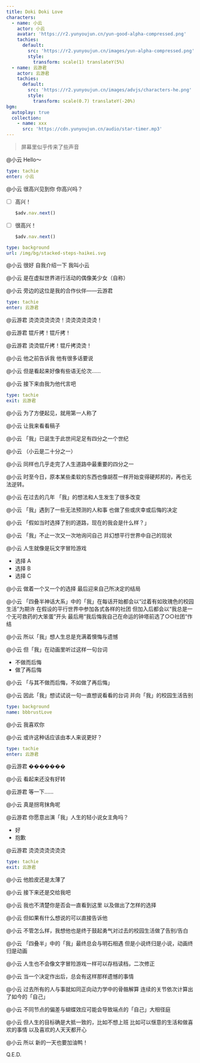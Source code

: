 ```yaml
---
title: Doki Doki Love
characters:
  - name: 小云
    actor: 小云
    avatar: 'https://r2.yunyoujun.cn/yun-good-alpha-compressed.png'
    tachies:
      default:
        src: 'https://r2.yunyoujun.cn/images/yun-alpha-compressed.png'
        style:
          transform: scale(1) translateY(5%)
  - name: 云游君
    actor: 云游君
    tachies:
      default:
        src: 'https://r2.yunyoujun.cn/images/advjs/characters-he.png'
        style:
          transform: scale(0.7) translateY(-20%)
bgm:
  autoplay: true
  collection:
    - name: xxx
      src: 'https://cdn.yunyoujun.cn/audio/star-timer.mp3'
---
```


> 屏幕里似乎传来了些声音

@小云
Hello～

```yaml
type: tachie
enter: 小云
```

@小云
很高兴见到你
你高兴吗？

- [ ] 高兴！

  ```ts
  $adv.nav.next()
  ```

- [ ] 很高兴！

  ```ts
  $adv.nav.next()
  ```

```yaml
type: background
url: /img/bg/stacked-steps-haikei.svg
```

@小云
很好
自我介绍一下
我叫小云

@小云
是在虚拟世界进行活动的偶像美少女（自称）

<!-- ~~偶像~~ -->

@小云
旁边的这位是我的合作伙伴——云游君

```yaml
type: tachie
enter: 云游君
```

@云游君
烫烫烫烫烫烫！烫烫烫烫烫烫！

@云游君
锟斤拷！锟斤拷！

@云游君
烫烫锟斤拷！锟斤拷烫烫！

@小云
他之前告诉我 他有很多话要说

@小云
但是看起来好像有些语无伦次……

@小云
接下来由我为他代言吧

```yaml
type: tachie
exit: 云游君
```

@小云
为了方便起见，就用第一人称了

@小云
让我来看看稿子

@小云
「我」已诞生于此世间足足有四分之一个世纪

@小云
（小云是二十分之一）

@小云
同样也几乎走完了人生道路中最重要的四分之一

@小云
时至今日，原本某些柔软的东西也像胡茬一样开始变得硬邦邦的，再也无法逆转。

@小云
在过去的几年
「我」的想法和人生发生了很多改变

@小云
「我」遇到了一些无法预测的人和事
也做了些或庆幸或后悔的决定

@小云
「假如当时选择了别的道路，现在的我会是什么样？」

@小云
「我」不止一次又一次地询问自己
并幻想平行世界中自己的现状

@小云
人生就像是玩文字冒险游戏

- 选择 A
- 选择 B
- 选择 C

@小云
做着一个又一个的选择
最后迎来自己所决定的结局

@小云
「四叠半神话大系」中的「我」在每话开始都会以“过着有如玫瑰色的校园生活”为期许
在假设的平行世界中参加各式各样的社团
但加入后都会以“我总是一个无可救药的大笨蛋”开头
最后用“我后悔我自己在命运的钟塔前选了○○社团“作结

@小云
所以「我」想人生总是充满着懊悔与遗憾

@小云
但「我」在动画里听过这样一句台词

- 不做而后悔
- 做了再后悔

@小云
「与其不做而后悔，不如做了再后悔」

@小云
因此「我」想试试说一句一直想说看看的台词
并向「我」的校园生活告别

```yaml
type: background
name: bbbrustLove
```

@小云
我喜欢你

@小云
或许这种话应该由本人来说更好？

```yaml
type: tachie
enter: 云游君
```

@云游君
�������

@小云
看起来还没有好转

@云游君
等一下……

@小云
真是拐弯抹角呢

@云游君
你愿意出演「我」人生的轻小说女主角吗？

- 好
- 抱歉

@云游君
烫烫烫烫烫烫烫

```yaml
type: tachie
exit: 云游君
```

@小云
他脸皮还是太薄了

@小云
接下来还是交给我吧

@小云
我也不清楚你是否会一直看到这里
以及做出了怎样的选择

@小云
但如果有什么想说的可以直接告诉他

@小云
不管怎么样，我想他也是终于鼓起勇气对过去的校园生活做了告别/告白

@小云
「四叠半」中的「我」最终总会与明石相遇
但是小说终归是小说，动画终归是动画

@小云
人生也不会像文字冒险游戏一样可以存档读档，二次修正

@小云
当一个决定作出后，总会有这样那样遗憾的事情

@小云
过去所有的人与事就如同正向动力学中的骨骼解算
连续的关节依次计算出了如今的「自己」

@小云
不同节点的偏差与蝴蝶效应可能会导致端点的「自己」大相径庭

@小云
但人生的目标确是大抵一致的，比如不想上班
比如可以惬意的生活和做喜欢的事情
以及喜欢的人天天都开心

@小云
所以
新的一天也要加油鸭！

Q.E.D.

